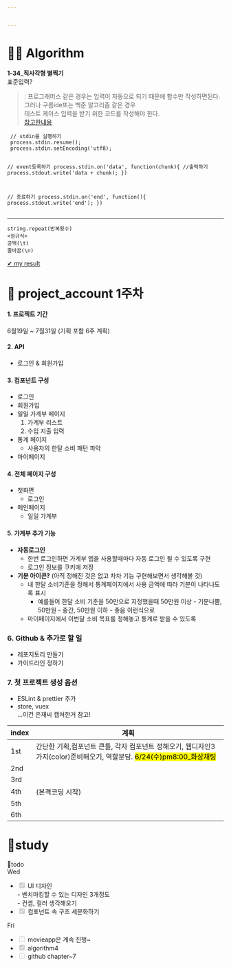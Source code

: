 ```yaml
---


---
```


<h1 id="👩‍💻-algorithm">👩‍💻 Algorithm</h1>
<p><strong>1-34_직사각형 별찍기</strong><br>
표준입력?</p>
<blockquote>
<p>: 프로그래머스 같은 경우는 입력이 자동으로 되기 때문에 함수만 작성하면된다. 그러나 구름ide또는 백준 알고리즘 같은 경우<br>
테스트 케이스 입력을 받기 위한 코드를 작성해야 한다.<br>
<a href="https://wooooooak.github.io/node.js/2018/09/26/Node.js-%EC%9E%85%EB%A0%A5-%EB%B0%9B%EA%B8%B0/">참고한내용</a></p>
</blockquote>
<pre><code> // stdin을 실행하기
 process.stdin.resume();
 process.stdin.setEncoding('utf8);

// event등록하기
process.stdin.on('data', function(chunk){
    //출력하기
    process.stdout.write('data + chunk);
})

// 종료하기
process.stdin.on('end', function(){
    process.stdout.write('end');
})
</code></pre>
<hr>
<pre><code>string.repeat(반복횟수)
&lt;정규식&gt;
공백(\t)
줄바꿈(\n)
</code></pre>
<p><a href="https://github.com/gay0ung/Algorithm/blob/master/LEVEL_01/34.%EC%A7%81%EC%82%AC%EA%B0%81%ED%98%95%20%EB%B3%84%EC%B0%8D%EA%B8%B0.html">✔  my result</a></p>
<h1 id="🤗-project_account-1주차">🤗 project_account 1주차</h1>
<h4 id="프로젝트-기간">1. 프로젝트 기간</h4>
<p>6월19일 ~ 7월31일 (기획 포함 6주 계획)</p>
<h4 id="api">2. API</h4>
<ul>
<li>로그인 &amp; 회원가입</li>
</ul>
<h4 id="컴포넌트-구성">3. 컴포넌트 구성</h4>
<ul>
<li>로그인</li>
<li>회원가입</li>
<li>일일 가계부 페이지
<ol>
<li>가계부 리스트</li>
<li>수입 지출 입력</li>
</ol>
</li>
<li>통계 페이지
<ul>
<li>사용자의 한달 소비 패턴 파악</li>
</ul>
</li>
<li>마이페이지</li>
</ul>
<h4 id="전체-페이지-구성">4. 전체 페이지 구성</h4>
<ul>
<li>첫화면
<ul>
<li>로그인</li>
</ul>
</li>
<li>메인페이지
<ul>
<li>일일 가계부</li>
</ul>
</li>
</ul>
<h4 id="가계부-추가-기능">5. 가계부 추가 기능</h4>
<ul>
<li><strong>자동로그인</strong>
<ul>
<li>한번 로그인하면 가계부 앱을 사용할때마다 자동 로그인 될 수 있도록 구현</li>
<li>로그인 정보를 쿠키에 저장</li>
</ul>
</li>
<li><strong>기분 아이콘?</strong> (아직 정해진 것은 없고 차차 기능 구현해보면서 생각해볼 것)
<ul>
<li>내 한달 소비기준을 정해서 통계페이지에서 사용 금액에 따라 기분이 나타나도록 표시
<ul>
<li>예를들어 한달 소비 기준을 50만으로 지정했을때 50만원 이상 - 기분나쁨, 50만원 - 중간, 50만원 이하 - 좋음 이런식으로</li>
</ul>
</li>
<li>마이페이지에서 이번달 소비 목표를 정해놓고 통계로 받을 수 있도록</li>
</ul>
</li>
</ul>
<h3 id="github--추가로-할-일">6. Github &amp; 추가로 할 일</h3>
<ul>
<li>레포지토리 만들기</li>
<li>가이드라인 정하기</li>
</ul>
<h3 id="첫-프로젝트-생성-옵션">7. 첫 프로젝트 생성 옵션</h3>
<ul>
<li>ESLint &amp; prettier 추가</li>
<li>store, vuex<br>
…이건 은재씨 캡쳐한거 참고!</li>
</ul>

<table>
<thead>
<tr>
<th>index</th>
<th>계획</th>
</tr>
</thead>
<tbody>
<tr>
<td>1st</td>
<td>간단한 기획,컴포넌트 큰틀, 각자 컴포넌트 정해오기, 웹디자인3가지(color)준비해오기, 역할분담. <mark>6/24(수)pm8:00_화상채팅</mark></td>
</tr>
<tr>
<td>2nd</td>
<td></td>
</tr>
<tr>
<td>3rd</td>
<td></td>
</tr>
<tr>
<td>4th</td>
<td>(본격코딩 시작)</td>
</tr>
<tr>
<td>5th</td>
<td></td>
</tr>
<tr>
<td>6th</td>
<td></td>
</tr>
</tbody>
</table><h1 id="👥study">👥study</h1>
<p>💪todo<br>
Wed</p>
<ul>
<li class="task-list-item"><input type="checkbox" class="task-list-item-checkbox" checked="true" disabled="">  UI 디자인<br>
- 벤치마킹할 수 있는 디자인 3개정도<br>
- 컨셉, 컬러 생각해오기</li>
<li class="task-list-item"><input type="checkbox" class="task-list-item-checkbox" checked="true" disabled=""> 컴포넌트 속 구조 세분화하기</li>
</ul>
<p>Fri</p>
<ul>
<li class="task-list-item"><input type="checkbox" class="task-list-item-checkbox" disabled=""> movieapp은 계속 진행~</li>
<li class="task-list-item"><input type="checkbox" class="task-list-item-checkbox" checked="true" disabled=""> algorithm4</li>
<li class="task-list-item"><input type="checkbox" class="task-list-item-checkbox" disabled=""> github chapter~7</li>
</ul>


